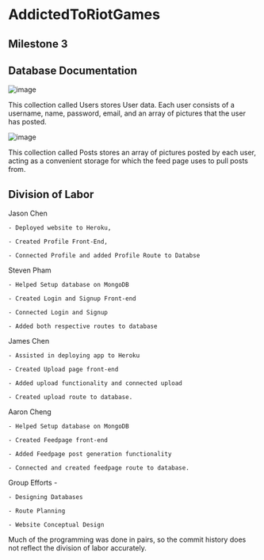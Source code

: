# AddictedToRiotGames


## Milestone 3


## Database Documentation

    
![image](https://user-images.githubusercontent.com/74626828/167233330-aa72293f-60f3-45b8-b33c-a7081b9d43e5.png)


This collection called Users stores User data. Each user consists of a username, name, password, email, and an array of pictures that the user has posted.

![image](https://user-images.githubusercontent.com/74626828/167232960-d5b96808-ee65-408e-95a5-4bedd9c62ded.png)

This collection called Posts stores an array of pictures posted by each user, acting as a convenient storage for which the feed page uses to pull posts from.


## Division of Labor

Jason Chen    

    - Deployed website to Heroku, 
    
    - Created Profile Front-End,
    
    - Connected Profile and added Profile Route to Databse


Steven Pham 

    - Helped Setup database on MongoDB 
    
    - Created Login and Signup Front-end
    
    - Connected Login and Signup 
    
    - Added both respective routes to database

James Chen 

    - Assisted in deploying app to Heroku
    
    - Created Upload page front-end
    
    - Added upload functionality and connected upload
    
    - Created upload route to database.  

Aaron Cheng 

    - Helped Setup database on MongoDB
    
    - Created Feedpage front-end
    
    - Added Feedpage post generation functionality 
    
    - Connected and created feedpage route to database.
    
Group Efforts -

    - Designing Databases
    
    - Route Planning
    
    - Website Conceptual Design

Much of the programming was done in pairs, so the commit history does not reflect the division of labor accurately.

